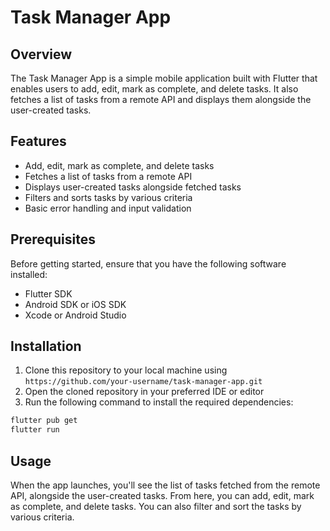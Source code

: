 # Task Manager App

## Overview

The Task Manager App is a simple mobile application built with Flutter that enables users to add, edit, mark as complete, and delete tasks. It also fetches a list of tasks from a remote API and displays them alongside the user-created tasks. 

## Features

* Add, edit, mark as complete, and delete tasks
* Fetches a list of tasks from a remote API
* Displays user-created tasks alongside fetched tasks
* Filters and sorts tasks by various criteria
* Basic error handling and input validation

## Prerequisites

Before getting started, ensure that you have the following software installed:

* Flutter SDK
* Android SDK or iOS SDK
* Xcode or Android Studio

## Installation

1. Clone this repository to your local machine using `https://github.com/your-username/task-manager-app.git`
2. Open the cloned repository in your preferred IDE or editor
3. Run the following command to install the required dependencies:

```sh
flutter pub get
flutter run
```

## Usage
When the app launches, you'll see the list of tasks fetched from the remote API, alongside the user-created tasks. From here, you can add, edit, mark as complete, and delete tasks. You can also filter and sort the tasks by various criteria.


